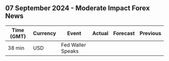 ## 07 September 2024 - Moderate Impact Forex News

| Time (GMT) | Currency | Event | Actual | Forecast | Previous |
|------|----------|-------|--------|----------|----------|
| 38 min | USD | Fed Waller Speaks |  |  |  |
